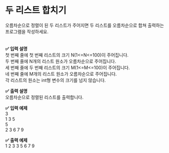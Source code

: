 # 두 리스트 합치기  

오름차순으로 정렬이 된 두 리스트가 주어지면 두 리스트를 오름차순으로 합쳐 출력하는 프로그램을 작성하세요.  
<br>
<br>
**✅ 입력 설명**  
첫 번째 줄에 첫 번째 리스트의 크기 N(1<=N<=100)이 주어집니다.  
두 번째 줄에 N개의 리스트 원소가 오름차순으로 주어집니다.  
세 번째 줄에 두 번째 리스트의 크기 M(1<=M<=100)이 주어집니다.  
네 번째 줄에 M개의 리스트 원소가 오름차순으로 주어집니다.  
각 리스트의 원소는 int형 변수의 크기를 넘지 않습니다.  
  
**✅ 출력 설명**  
오름차순으로 정렬된 리스트를 출력합니다.  
  
**✅ 입력 예제**  
3  
1 3 5  
5  
2 3 6 7 9  
  
**✅ 출력 예제**  
1 2 3 3 5 6 7 9  
